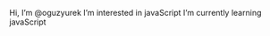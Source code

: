 Hi, I’m @oguzyurek
I’m interested in javaScript
I’m currently learning javaScript


<!---
oguzyurek/oguzyurek is a ✨ special ✨ repository because its `README.md` (this file) appears on your GitHub profile.
You can click the Preview link to take a look at your changes.
--->
